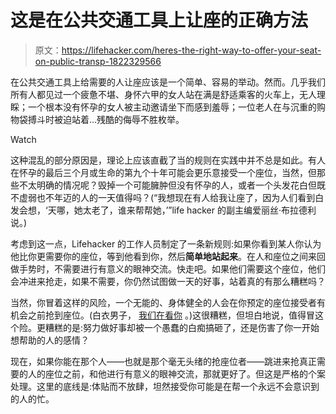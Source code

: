 # 这是在公共交通工具上让座的正确方法

> 原文：<https://lifehacker.com/heres-the-right-way-to-offer-your-seat-on-public-transp-1822329566>

在公共交通工具上给需要的人让座应该是一个简单、容易的举动。然而。几乎我们所有人都见过一个疲惫不堪、身怀六甲的女人站在满是舒适乘客的火车上，无人理睬；一个根本没有怀孕的女人被主动邀请坐下而感到羞辱；一位老人在与沉重的购物袋搏斗时被迫站着...残酷的侮辱不胜枚举。

Watch

这种混乱的部分原因是，理论上应该直截了当的规则在实践中并不总是如此。有人在怀孕的最后三个月或生命的第九个十年可能会更乐意接受一个座位，当然，但那些不太明确的情况呢？毁掉一个可能臃肿但没有怀孕的人，或者一个头发花白但既不虚弱也不年迈的人的一天值得吗？(“我想现在有人给我让座了，因为人们看到白发会想，‘天哪，她太老了，谁来帮帮她，’”life hacker 的副主编爱丽丝·布拉德利说。)

考虑到这一点，Lifehacker 的工作人员制定了一条新规则:如果你看到某人你认为他比你更需要你的座位，等到他看到你，然后**简单地站起来**。在人和座位之间来回做手势时，不需要进行有意义的眼神交流。快走吧。如果他们需要这个座位，他们会冲进来抢走，如果不需要，你仍然试图做一天的好事，站着真的有那么糟糕吗？

当然，你冒着这样的风险，一个无能的、身体健全的人会在你预定的座位接受者有机会之前抢到座位。(白衣男子， [我们在看你](https://www.college.columbia.edu/cct/latest/lions-den/pregnant-subway-comic-ariel-schrag-03) 。)这很糟糕，但坦白地说，值得冒这个险。更糟糕的是:努力做好事却被一个愚蠢的白痴搞砸了，还是伤害了你一开始想帮助的人的感情？

现在，如果你能在那个人——也就是那个毫无头绪的抢座位者——跳进来抢真正需要的人的座位之前，和他进行有意义的眼神交流，那就更好了。但这是严格的个案处理。这里的底线是:体贴而不放肆，坦然接受你可能是在帮一个永远不会意识到的人的忙。